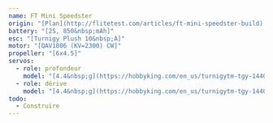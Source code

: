 ```yaml
---
name: FT Mini Speedster
origin: "[Plan](http://flitetest.com/articles/ft-mini-speedster-build) publié par Flite Test"
battery: "[2S, 850&nbsp;mAh]"
esc: "[Turnigy Plush 10&nbsp;A]"
motor: "[QAV1806 (KV=2300) CW]"
propeller: "[6x4.5]"
servos:
  - role: profondeur
    model: "[4.4&nbsp;g](https://hobbyking.com/en_us/turnigytm-tgy-1440a-analog-servo-v2-0-8kg-0-10sec-4-4g.html)"
  - role: dérive
    model: "[4.4&nbsp;g](https://hobbyking.com/en_us/turnigytm-tgy-1440a-analog-servo-v2-0-8kg-0-10sec-4-4g.html)"
todo:
  - Construire
---
```

